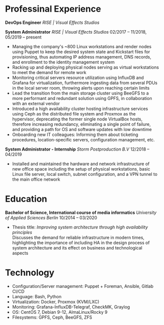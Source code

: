 # Professinal Experience

**DevOps Engineer**
*RISE | Visual Effects Studios*


**System Administrator**
*RISE | Visual Effects Studios*
02/2017 – 11/2018, 05/2019 – present

- Managing the company's ~800 Linux workstations and render nodes using Puppet
to keep the desired system state and Kickstart files for provisioning, thus 
automating IP address management, DNS records, and enrollment to the identity
management system
- Racking up and deploying physical nodes serving as virtual workstations to meet
the demand for remote work
- Monitoring critical servers resource utilization using InfluxDB and Grafana for
virtualization, furthermore ingesting data from several PDUs in the local server
room, throwing alerts upon reaching certain limits
- Lead the transition from the main storage cluster using BeeGFS to a more
performant and redundant solution using GPFS, in collaboration with an external
vendor
- Introduced a high availability cluster hosting infrastructure services using Ceph as
the distributed file system and Proxmox as the hypervisor, deprecating the former
single node VirtualBox hosts, therefore increasing redundancy, eliminating a
single point of failure, and providing a path for OS and software updates with low
downtime
- Onboarding new IT colleagues: Informing them about ticketing procedures,
location-specific servers, configuration management, etc.


**System Administrator - Internship**
*Storm Postproduction B.V*
12/2018 – 04/2019
- Installed and maintained the hardware and network infrastructure of new office
space including the setup of physical workstations, basic Linux file server, local
switch, subnet configuration, and a VPN tunnel to the main office network

# Education
**Bachelor of Science, International course of media informatics**
*University of Applied Sciences Berlin*
10/2014 – 03/2020

- Thesis title: *Improving system architecture through high availability principles*\
Discusses the demand for reliable infrastructure in modern times, highlighting the
importance of including HA in the design process of system architecture and its
effect on business and technological aspects

# Technology

- Configuration/Server management: Puppet + Foreman, Ansible, Gitlab CI/CD
- Language: Bash, Python
- Virtualization: Docker, Proxmox (KVM/LXC)
- Monitoring: Grafana-InfluxDB-Telegraf, CheckMK, Graylog
- OS: CentOS 7, Debian 9-12, AlmaLinux/Rocky 9
- Filesystems: GPFS, Ceph, BeeGFS, ZFS